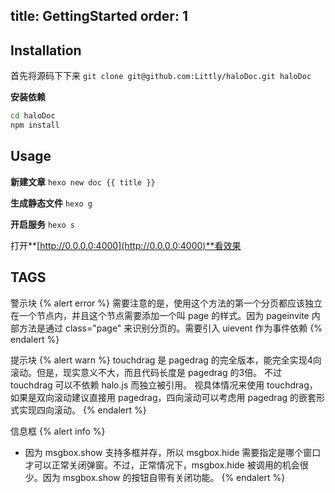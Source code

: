 title: GettingStarted
order: 1
---

## Installation

首先将源码下下来
`git clone git@github.com:Littly/haloDoc.git haloDoc`

**安装依赖**
```bash
cd haloDoc
npm install
```

## Usage
**新建文章**
`hexo new doc {{ title }}`

**生成静态文件**
`hexo g`

**开启服务**
`hexo s`

打开**[http://0.0.0.0:4000](http://0.0.0.0:4000)**看效果

## TAGS

警示块
{% alert error %}
需要注意的是，使用这个方法的第一个分页都应该独立在一个节点内，并且这个节点需要添加一个叫 page 的样式。因为 pageinvite 内部方法是通过 class="page" 来识别分页的。需要引入 uievent 作为事件依赖 
{% endalert %}

提示块
{% alert warn %}
touchdrag 是 pagedrag 的完全版本，能完全实现4向滚动。但是，现实意义不大，而且代码长度是 pagedrag 的3倍。
不过 touchdrag 可以不依赖 halo.js 而独立被引用。
视具体情况来使用 touchdrag，如果是双向滚动建议直接用 pagedrag，四向滚动可以考虑用 pagedrag 的嵌套形式实现四向滚动。
{% endalert %}

信息框
{% alert info %}
* 因为 msgbox.show 支持多框并存，所以 msgbox.hide 需要指定是哪个窗口才可以正常关闭弹窗。不过，正常情况下，msgbox.hide 被调用的机会很少。因为 msgbox.show 的按钮自带有关闭功能。
{% endalert %}